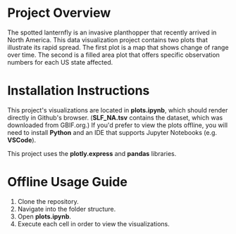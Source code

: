 # Project Overview
The spotted lanternfly is an invasive planthopper that recently arrived in North America. This data visualization project contains two plots that illustrate its rapid spread. The first plot is a map that shows change of range over time. The second is a filled area plot that offers specific observation numbers for each US state affected.

# Installation Instructions
This project's visualizations are located in **plots.ipynb**, which should render directly in Github's browser. (**SLF_NA.tsv** contains the dataset, which was downloaded from GBIF.org.) If you'd prefer to view the plots offline, you will need to install **Python** and an IDE that supports Jupyter Notebooks (e.g. **VSCode**).

This project uses the **plotly.express** and **pandas** libraries.

# Offline Usage Guide
1. Clone the repository.
2. Navigate into the folder structure.
3. Open **plots.ipynb**.
4. Execute each cell in order to view the visualizations.
